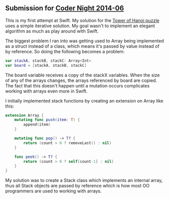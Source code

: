 ## Submission for [Coder Night 2014-06](http://www.meetup.com/CoderNight/events/187545552/)

This is my first attempt at Swift. My solution for the [Tower of Hanoi
puzzle](http://en.wikipedia.org/wiki/Tower_of_Hanoi)
uses a simple iterative solution. My goal wasn't to implement an elegant
algorithm as much as play around with Swift.

The biggest problem I ran into was getting used to Array being implemented as a
struct instead of a class, which means it's passed by value instead of by
reference. So doing the following becomes a problem:

```swift
var stackA, stackB, stackC: Array<Int>
var board = [stackA, stackB, stackC]
```

The board variable receives a copy of the stackX variables. When the size of
any of the arrays changes, the arrays referenced by board are copied. The fact
that this doesn't happen until a mutation occurs complicates working with
arrays even more in Swift.

I initially implemented stack functions by creating an extension on Array like
this:

```swift
extension Array {
    mutating func push(item: T) {
        append(item)
    }

    mutating func pop() -> T? {
        return (count > 0 ? removeLast() : nil)
    }

    func peek() -> T? {
        return (count > 0 ? self[count-1] : nil)
    }
}
```

My solution was to create a Stack class which implements an internal array,
thus all Stack objects are passed by reference which is how most OO programmers
are used to working with arrays.
